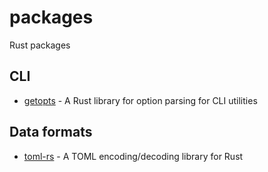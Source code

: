 # packages
Rust packages

## CLI
- [getopts](https://github.com/rust-lang-nursery/getopts) - A Rust library for
  option parsing for CLI utilities

## Data formats
- [toml-rs](https://github.com/alexcrichton/toml-rs) - A TOML encoding/decoding
  library for Rust
